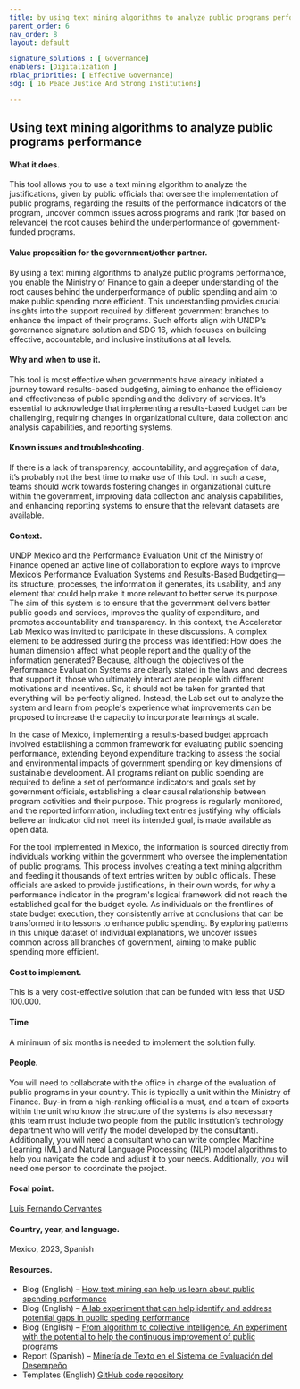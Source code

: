 ```yaml
---
title: by using text mining algorithms to analyze public programs performance 
parent_order: 6
nav_order: 8
layout: default

signature_solutions : [ Governance]
enablers: [Digitalization ]
rblac_priorities: [ Effective Governance]
sdg: [ 16 Peace Justice And Strong Institutions]

---
```

## Using text mining algorithms to analyze public programs performance 

#### What it does. 
This tool allows you to use a text mining algorithm to analyze the justifications, given by public officials that oversee the implementation of public programs, regarding the results of the performance indicators of the program, uncover common issues across programs and rank (for based on relevance) the root causes behind the underperformance of government-funded programs. 

#### Value proposition for the government/other partner. 
By using a text mining algorithms to analyze public programs performance, you enable the Ministry of Finance to gain a deeper understanding of the root causes behind the underperformance of public spending and aim to make public spending more efficient. This understanding provides crucial insights into the support required by different government branches to enhance the impact of their programs. Such efforts align with UNDP's governance signature solution and SDG 16, which focuses on building effective, accountable, and inclusive institutions at all levels.

#### Why and when to use it. 
This tool is most effective when governments have already initiated a journey toward results-based budgeting, aiming to enhance the efficiency and effectiveness of public spending and the delivery of services. It's essential to acknowledge that implementing a results-based budget can be challenging, requiring changes in organizational culture, data collection and analysis capabilities, and reporting systems. 

#### Known issues and troubleshooting. 
If there is a lack of transparency, accountability, and aggregation of data, it’s probably not the best time to make use of this tool. In such a case, teams should work towards fostering changes in organizational culture within the government, improving data collection and analysis capabilities, and enhancing reporting systems to ensure that the relevant datasets are available. 

#### Context. 
UNDP Mexico and the Performance Evaluation Unit of the Ministry of Finance opened an active line of collaboration to explore ways to improve Mexico’s Performance Evaluation Systems and Results-Based Budgeting—its structure, processes, the information it generates, its usability, and any element that could help make it more relevant to better serve its purpose. The aim of this system is to ensure that the government delivers better public goods and services, improves the quality of expenditure, and promotes accountability and transparency. In this context, the Accelerator Lab Mexico was invited to participate in these discussions. A complex element to be addressed during the process was identified: How does the human dimension affect what people report and the quality of the information generated? Because, although the objectives of the Performance Evaluation Systems are clearly stated in the laws and decrees that support it, those who ultimately interact are people with different motivations and incentives. So, it should not be taken for granted that everything will be perfectly aligned. Instead, the Lab set out to analyze the system and learn from people's experience what improvements can be proposed to increase the capacity to incorporate learnings at scale. 

In the case of Mexico, implementing a results-based budget approach involved establishing a common framework for evaluating public spending performance, extending beyond expenditure tracking to assess the social and environmental impacts of government spending on key dimensions of sustainable development. All programs reliant on public spending are required to define a set of performance indicators and goals set by government officials, establishing a clear causal relationship between program activities and their purpose. This progress is regularly monitored, and the reported information, including text entries justifying why officials believe an indicator did not meet its intended goal, is made available as open data.

For the tool implemented in Mexico, the information is sourced directly from individuals working within the government who oversee the implementation of public programs. This process involves creating a text mining algorithm and feeding it thousands of text entries written by public officials. These officials are asked to provide justifications, in their own words, for why a performance indicator in the program's logical framework did not reach the established goal for the budget cycle. As individuals on the frontlines of state budget execution, they consistently arrive at conclusions that can be transformed into lessons to enhance public spending. By exploring patterns in this unique dataset of individual explanations, we uncover issues common across all branches of government, aiming to make public spending more efficient.

#### Cost to implement. 
This is a very cost-effective solution that can be funded with less that USD 100.000.

#### Time
A minimum of six months is needed to implement the solution fully. 

#### People. 
You will need to collaborate with the office in charge of the evaluation of public programs in your country. This is typically a unit within the Ministry of Finance. Buy-in from a high-ranking official is a must, and a team of experts within the unit who know the structure of the systems is also necessary (this team must include two people from the public institution’s technology department who will verify the model developed by the consultant). Additionally, you will need a consultant who can write complex Machine Learning (ML) and Natural Language Processing (NLP) model algorithms to help you navigate the code and adjust it to your needs. Additionally, you will need one person to coordinate the project.

#### Focal point. 
[Luis Fernando Cervantes](https://undp-accelerator-labs.github.io/Innovation-Toolkit-for-UNDP-Signature-Solutions/contributors/Luis%20Fernando%20Cervantes.html)

#### Country, year, and language. 
Mexico, 2023, Spanish

#### Resources. 
- Blog (English) – [How text mining can help us learn about public spending performance](https://www.undp.org/es/mexico/blog/how-text-mining-can-help-us-learn-about-public-spending-performance)
- Blog (English) – [A lab experiment that can help identify and address potential gaps in public speding performance](https://www.undp.org/es/mexico/blog/lab-experiment-can-help-identify-and-address-potential-gaps-public-speding-performance)
- Blog (English) – [From algorithm to collective intelligence. An experiment with the potential to help the continuous improvement of public programs](https://www.undp.org/es/mexico/blog/algorithm-collective-intelligence-experiment-potential-help-continuous-improvement-public-programs)
- Report  (Spanish) – [Minería de Texto en el Sistema de Evaluación del Desempeño](https://www.undp.org/es/mexico/publications/mineria-de-texto-en-el-sistema-de-evaluacion-del-desempeno)
- Templates (English) [GitHub code repository](https://github.com/acclab-mx/textmining_pnud)
